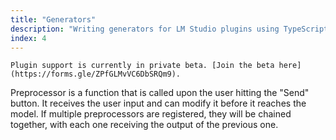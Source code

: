 ```yaml
---
title: "Generators"
description: "Writing generators for LM Studio plugins using TypeScript"
index: 4
---
```


```lms_private_beta
Plugin support is currently in private beta. [Join the beta here](https://forms.gle/ZPfGLMvVC6DbSRQm9).
```

Preprocessor is a function that is called upon the user hitting the "Send" button. It receives the user input and can modify it before it reaches the model. If multiple preprocessors are registered, they will be chained together, with each one receiving the output of the previous one.
